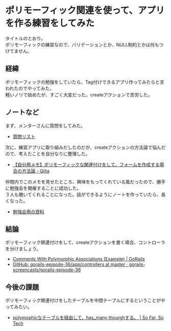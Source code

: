 # ポリモーフィック関連を使って、アプリを作る練習をしてみた

タイトルのとおり。  
ポリモーフィックの練習なので、バリデーションとか、NULL制約とかは何もつけてません。  

## 経緯

ポリモーフィックの勉強をしていたら、Tag付けできるアプリ作ってみたらと言われたのでやってみた。  
軽いノリで始めたが、すごく大変だった。createアクションで苦労した。  

## ノートなど

まず、メンターさんに質問をしてみた。
- [質問リスト](https://github.com/miketa-webprgr/TIL/blob/6d3f60d13f494b89365df858ef477c984281555d/99_etc/20200828_dyson_questions.md)

次に、練習アプリに取り組みだしたのだが、createアクションの方法論で悩んだので、考えたことを自分なりに整理した。
- [【自分用メモ】ポリモーフィックな関連付けをして、フォームを作成する場合の方法論 \- Qiita](https://qiita.com/miketa_webprgr/items/f9d536f8265ca52b5092)

仲間内でこのメモを見せたところ、興味をもってくれている風だったので、勝手に勉強会を開催することに成功した。  
３人も聴いてくれることになった。話ができるようにノートを作っていたら、長くなった。  
- [勉強会用の資料](https://github.com/miketa-webprgr/TIL/blob/master/99_etc/20200902_polymorphoric_explanation.md)

## 結論

ポリモーフィック関連付けをして、createアクションを書く場合、コントローラを分けましょう。  

- [Comments With Polymorphic Associations \(Example\) \| GoRails](https://gorails.com/episodes/comments-with-polymorphic-associations?autoplay=1)
- [GitHub: gorails\-episode\-36/app/controllers at master · gorails\-screencasts/gorails\-episode\-36](https://github.com/gorails-screencasts/gorails-episode-36/tree/master/app/controllers)

## 今後の課題

ポリモーフィック関連付けをしたテーブルを中間テーブルにするということがやってみたい。  
- [polymophicなテーブルを経由して、has\_many thourghする。 \| So Far, So Tech](https://ver-1-0.net/2018/02/14/post-1918)
